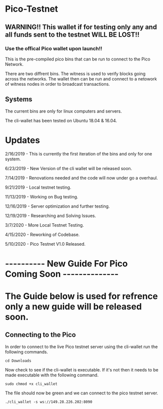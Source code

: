 # Pico-Testnet
## WARNING!! This wallet if for testing only any and all funds sent to the testnet WILL BE LOST!!
### Use the offical Pico wallet upon launch!!

This is the pre-compiled pico bins that can be run to connect to the Pico Network.

There are two diffrent bins. The witness is used to verify blocks going across the networks. The wallet then can be run and connect to a netowork of witness nodes in order to broadcast transactions. 

## Systems

The current bins are only for linux computers and servers.

The cli-wallet has been tested on Ubuntu 18.04 & 16.04.

# Updates

2/16/2019 - This is currently the first iteration of the bins and only for one system.

6/23/2019 - New Version of the cli wallet will be released soon.

7/14/2019 - Renovations needed and the code will now under go a overhaul.

9/21/2019 - Local testnet testing.

11/13/2019 - Working on Bug testing.

12/16/2019 - Server optimization and further testing.

12/19/2019 - Researching and Solving Issues.

3/7/2020 - More Local Testnet Testing.

4/15/2020 - Reworking of Codebase.

5/10/2020 - Pico Testnet V1.0 Released.





# ---------- New Guide For Pico Coming Soon --------------


# The Guide below is used for refrence only a new guide will be released soon.

## Connecting to the Pico 

In order to connect to the live Pico testnet server using the cli-wallet run the following commands.

```
cd Downloads

```

Now check to see if the cli-wallet is executable. If it's not then it needs to be made executable with the following command.

```
sudo chmod +x cli_wallet

```

The file should now be green and we can connect to the pico testnet server.


```
./cli_wallet -s ws://149.28.226.202:8090

```
